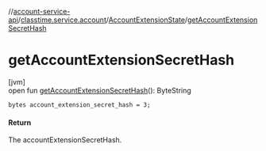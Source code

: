 //[account-service-api](../../../index.md)/[classtime.service.account](../index.md)/[AccountExtensionState](index.md)/[getAccountExtensionSecretHash](get-account-extension-secret-hash.md)

# getAccountExtensionSecretHash

[jvm]\
open fun [getAccountExtensionSecretHash](get-account-extension-secret-hash.md)(): ByteString

`bytes account_extension_secret_hash = 3;`

#### Return

The accountExtensionSecretHash.
